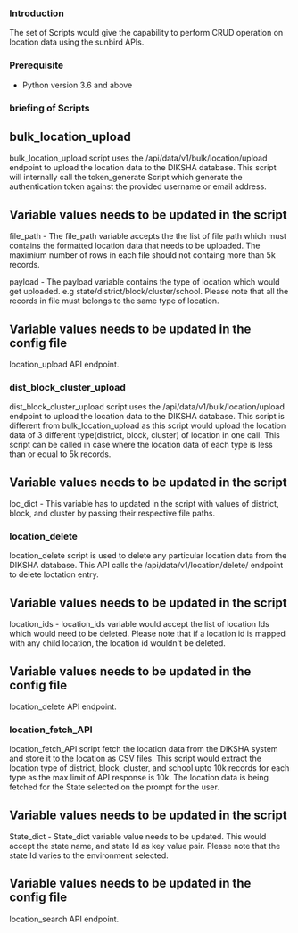 ### Introduction
The set of Scripts would give the capability to perform CRUD operation on location data using the sunbird APIs.

### Prerequisite
- Python version 3.6 and above


### briefing of Scripts

## bulk_location_upload
bulk_location_upload script uses the /api/data/v1/bulk/location/upload endpoint to upload the location data to the DIKSHA database.
This script will internally call the token_generate Script which generate the authentication token against the provided username or email address. 

## Variable values needs to be updated in the script
file_path - The file_path variable accepts the the list of file path which must contains the formatted location data that needs to be uploaded. The maximium number of rows in each file should not containg more than 5k records.

payload - The payload variable contains the type of location which would get uploaded. e.g state/district/block/cluster/school. Please note that all the records in file must belongs to the same type of location.

## Variable values needs to be updated in the config file
location_upload API endpoint.

### dist_block_cluster_upload
dist_block_cluster_upload script uses the /api/data/v1/bulk/location/upload endpoint to upload the location data to the DIKSHA database. This script is different from bulk_location_upload as this script would upload the location data of 3 different type(district, block, cluster) of location in one call. This script can be called in case where the location data of each type is less than or equal to 5k records.

## Variable values needs to be updated in the script
loc_dict - This variable has to updated in the script with values of district, block, and cluster by passing their respective file paths.

### location_delete
location_delete script is used to delete any particular location data from the DIKSHA database. This API calls the /api/data/v1/location/delete/ endpoint to delete loctation entry.

## Variable values needs to be updated in the script
location_ids - location_ids variable would accept the list of location Ids which would need to be deleted. Please note that if a location id is mapped with any child location, the location id wouldn't be deleted.

## Variable values needs to be updated in the config file
location_delete API endpoint.

### location_fetch_API
location_fetch_API script fetch the location data from the DIKSHA system and store it to the location as CSV files. This script would extract the location type of district, block, cluster, and school upto 10k records for each type as the max limit of API response is 10k. The location data is being fetched for the State selected on the prompt for the user.

## Variable values needs to be updated in the script
State_dict - State_dict variable value needs to be updated. This would accept the state name, and state Id as key value pair. Please note that the state Id varies to the environment selected.

## Variable values needs to be updated in the config file
location_search API endpoint.